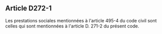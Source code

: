 ## Article D272-1

Les prestations sociales mentionnées à l'article 495-4 du code civil sont celles qui sont mentionnées à l'article
D. 271-2 du présent code.


